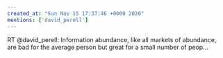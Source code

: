 ```yaml
---
created_at: "Sun Nov 15 17:37:46 +0000 2020"
mentions: ['david_perell']
---
```


RT @david_perell: Information abundance, like all markets of abundance, are bad for the average person but great for a small number of peop…